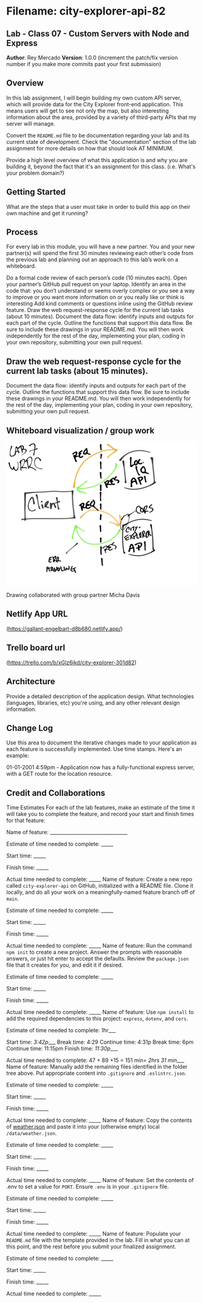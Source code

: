 # Filename: city-explorer-api-82

## Lab - Class 07 - Custom Servers with Node and Express

**Author**: Rey Mercado
**Version**: 1.0.0 (increment the patch/fix version number if you make more commits past your first submission)

## Overview

In this lab assignment, I will begin building my own custom API server, which will provide data for the City Explorer front-end application. This means users will get to see not only the map, but also interesting information about the area, provided by a variety of third-party APIs that my server will manage.

Convert the `README.md` file to be documentation regarding your lab and its current state of development. Check the "documentation" section of the lab assignment for more details on how that should look AT MINIMUM.

<!-- Provide a high level overview of what this application is and why you are building it, beyond the fact that it's an assignment for this class. (i.e. What's your problem domain?) -->

Provide a high level overview of what this application is and why you are building it, beyond the fact that it's an assignment for this class. (i.e. What's your problem domain?)

## Getting Started
<!-- What are the steps that a user must take in order to build this app on their own machine and get it running? -->

What are the steps that a user must take in order to build this app on their own machine and get it running?

## Process

For every lab in this module, you will have a new partner. You and your new partner(s) will spend the first 30 minutes reviewing each other’s code from the previous lab and planning out an approach to this lab’s work on a whiteboard.

Do a formal code review of each person’s code (10 minutes each).
Open your partner’s GitHub pull request on your laptop.
Identify an area in the code that:
you don’t understand
or seems overly complex
or you see a way to improve
or you want more information on
or you really like or think is interesting
Add kind comments or questions inline using the GitHub review feature.
Draw the web request-response cycle for the current lab tasks (about 10 minutes).
Document the data flow: identify inputs and outputs for each part of the cycle.
Outline the functions that support this data flow.
Be sure to include these drawings in your README.md.
You will then work independently for the rest of the day, implementing your plan, coding in your own repository, submitting your own pull request.


## Draw the web request-response cycle for the current lab tasks (about 15 minutes).

Document the data flow: identify inputs and outputs for each part of the cycle.
Outline the functions that support this data flow.
Be sure to include these drawings in your README.md.
You will then work independently for the rest of the day, implementing your plan, coding in your own repository, submitting your own pull request.

## Whiteboard visualization / group work

![Web request-response cycle](./WRRC-Lab07.png "WRRC drawing")

Drawing collaborated with group partner Micha Davis

## Netlify App URL

(https://gallant-engelbart-d8b680.netlify.app/)

## Trello board url

(https://trello.com/b/xGlz6ikd/city-explorer-301d82)

## Architecture

Provide a detailed description of the application design. What technologies (languages, libraries, etc) you're using, and any other relevant design information.
<!-- Provide a detailed description of the application design. What technologies (languages, libraries, etc) you're using, and any other relevant design information. -->

## Change Log

Use this area to document the iterative changes made to your application as each feature is successfully implemented. Use time stamps. Here's an example:

01-01-2001 4:59pm - Application now has a fully-functional express server, with a GET route for the location resource.

<!-- Use this area to document the iterative changes made to your application as each feature is successfully implemented. Use time stamps. Here's an example:

01-01-2001 4:59pm - Application now has a fully-functional express server, with a GET route for the location resource. -->

## Credit and Collaborations
<!-- Give credit (and a link) to other people or resources that helped you build this application. -->
Time Estimates
For each of the lab features, make an estimate of the time it will take you to complete the feature, and record your start and finish times for that feature:

Name of feature: ________________________________

Estimate of time needed to complete: _____

Start time: _____

Finish time: _____

Actual time needed to complete: _____
Name of feature: Create a new repo called `city-explorer-api` on GitHub, initialized with a README file. Clone it locally, and do all your work on a meaningfully-named feature branch off of `main`.

Estimate of time needed to complete: _____

Start time: _____

Finish time: _____

Actual time needed to complete: _____
Name of feature: Run the command `npm init` to create a new project. Answer the prompts with reasonable answers, or just hit enter to accept the defaults. Review the `package.json` file that it creates for you, and edit it if desired.

Estimate of time needed to complete: _____

Start time: _____

Finish time: _____

Actual time needed to complete: _____
Name of feature: Use `npm install` to add the required dependencies to this project: `express`, `dotenv`, and `cors`.

Estimate of time needed to complete: _1hr____

Start time: _3:42p____
Break time: 4:29
Continue time: 4:31p
Break time: 6pm
Continue time: 11:15pm
Finish time: _11:30p____

Actual time needed to complete: 47 + 89 +15 = 151 min= _2hrs 31 min____
Name of feature: Manually add the remaining files identified in the folder tree above. Put appropriate content into `.gitignore` and `.eslintrc.json`.

Estimate of time needed to complete: _____

Start time: _____

Finish time: _____

Actual time needed to complete: _____
Name of feature: Copy the contents of [weather.json](https://codefellows.github.io/code-301-guide/curriculum/class-07/lab/starter-code/data/weather.json) and paste it into your (otherwise empty) local `/data/weather.json`. 

Estimate of time needed to complete: _____

Start time: _____

Finish time: _____

Actual time needed to complete: _____
Name of feature: Set the contents of .env to set a value for `PORT`. Ensure `.env` is in your `.gitignore` file.

Estimate of time needed to complete: _____

Start time: _____

Finish time: _____

Actual time needed to complete: _____
Name of feature: Populate your `README.md` file with the template provided in the lab. Fill in what you can at this point, and the rest before you submit your finalized assignment.

Estimate of time needed to complete: _____

Start time: _____

Finish time: _____

Actual time needed to complete: _____
